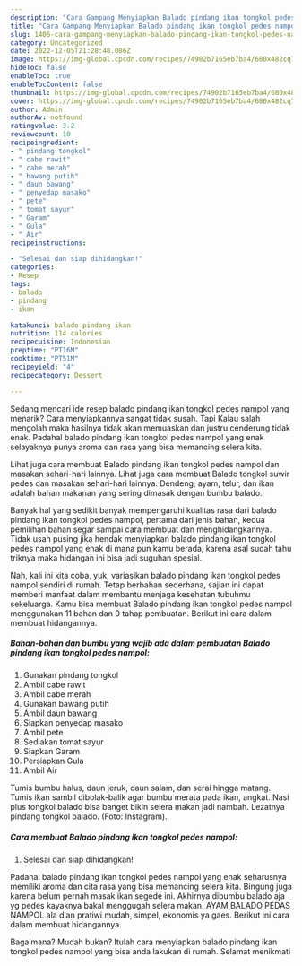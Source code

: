 ```yaml
---
description: "Cara Gampang Menyiapkan Balado pindang ikan tongkol pedes nampolAnti Ribet"
title: "Cara Gampang Menyiapkan Balado pindang ikan tongkol pedes nampolAnti Ribet"
slug: 1406-cara-gampang-menyiapkan-balado-pindang-ikan-tongkol-pedes-nampolanti-ribet
category: Uncategorized
date: 2022-12-05T21:28:48.086Z
image: https://img-global.cpcdn.com/recipes/74902b7165eb7ba4/680x482cq70/balado-pindang-ikan-tongkol-pedes-nampol-foto-resep-utama.jpg
hideToc: false
enableToc: true
enableTocContent: false
thumbnail: https://img-global.cpcdn.com/recipes/74902b7165eb7ba4/680x482cq70/balado-pindang-ikan-tongkol-pedes-nampol-foto-resep-utama.jpg
cover: https://img-global.cpcdn.com/recipes/74902b7165eb7ba4/680x482cq70/balado-pindang-ikan-tongkol-pedes-nampol-foto-resep-utama.jpg
author: Admin
authorAv: notfound
ratingvalue: 3.2
reviewcount: 10
recipeingredient:
- " pindang tongkol"
- " cabe rawit"
- " cabe merah"
- " bawang putih"
- " daun bawang"
- " penyedap masako"
- " pete"
- " tomat sayur"
- " Garam"
- " Gula"
- " Air"
recipeinstructions:

- "Selesai dan siap dihidangkan!"
categories:
- Resep
tags:
- balado
- pindang
- ikan

katakunci: balado pindang ikan 
nutrition: 114 calories
recipecuisine: Indonesian
preptime: "PT16M"
cooktime: "PT51M"
recipeyield: "4"
recipecategory: Dessert

---
```



Sedang mencari ide resep balado pindang ikan tongkol pedes nampol yang menarik? Cara menyiapkannya sangat tidak susah. Tapi Kalau salah mengolah maka hasilnya tidak akan memuaskan dan justru cenderung tidak enak. Padahal balado pindang ikan tongkol pedes nampol yang enak selayaknya punya aroma dan rasa yang bisa memancing selera kita.


Lihat juga cara membuat Balado pindang ikan tongkol pedes nampol dan masakan sehari-hari lainnya. Lihat juga cara membuat Balado tongkol suwir pedes dan masakan sehari-hari lainnya. Dendeng, ayam, telur, dan ikan adalah bahan makanan yang sering dimasak dengan bumbu balado.

Banyak hal yang sedikit banyak mempengaruhi kualitas rasa dari balado pindang ikan tongkol pedes nampol, pertama dari jenis bahan, kedua pemilihan bahan segar sampai cara membuat dan menghidangkannya. Tidak usah pusing jika hendak menyiapkan balado pindang ikan tongkol pedes nampol yang enak di mana pun kamu berada, karena asal sudah tahu triknya maka hidangan ini bisa jadi suguhan spesial.


Nah, kali ini kita coba, yuk, variasikan balado pindang ikan tongkol pedes nampol sendiri di rumah. Tetap berbahan sederhana, sajian ini dapat memberi manfaat dalam membantu menjaga kesehatan tubuhmu sekeluarga. Kamu bisa membuat Balado pindang ikan tongkol pedes nampol menggunakan 11 bahan dan 0 tahap pembuatan. Berikut ini cara dalam membuat hidangannya.

<!--inarticleads1-->

##### Bahan-bahan dan bumbu yang wajib ada dalam pembuatan Balado pindang ikan tongkol pedes nampol:

1. Gunakan  pindang tongkol
1. Ambil  cabe rawit
1. Ambil  cabe merah
1. Gunakan  bawang putih
1. Ambil  daun bawang
1. Siapkan  penyedap masako
1. Ambil  pete
1. Sediakan  tomat sayur
1. Siapkan  Garam
1. Persiapkan  Gula
1. Ambil  Air


Tumis bumbu halus, daun jeruk, daun salam, dan serai hingga matang. Tumis ikan sambil dibolak-balik agar bumbu merata pada ikan, angkat. Nasi plus tongkol balado bisa banget bikin selera makan jadi nambah. Lezatnya pindang tongkol balado. (Foto: Instagram). 

<!--inarticleads2-->

##### Cara membuat Balado pindang ikan tongkol pedes nampol:


1. Selesai dan siap dihidangkan!

Padahal balado pindang ikan tongkol pedes nampol yang enak seharusnya memiliki aroma dan cita rasa yang bisa memancing selera kita. Bingung juga karena belum pernah masak ikan segede ini. Akhirnya dibumbu balado aja yg pedes kayaknya bakal menggugah selera makan. AYAM BALADO PEDAS NAMPOL ala dian pratiwi mudah, simpel, ekonomis ya gaes. Berikut ini cara dalam membuat hidangannya. 

Bagaimana? Mudah bukan? Itulah cara menyiapkan balado pindang ikan tongkol pedes nampol yang bisa anda lakukan di rumah. Selamat menikmati

